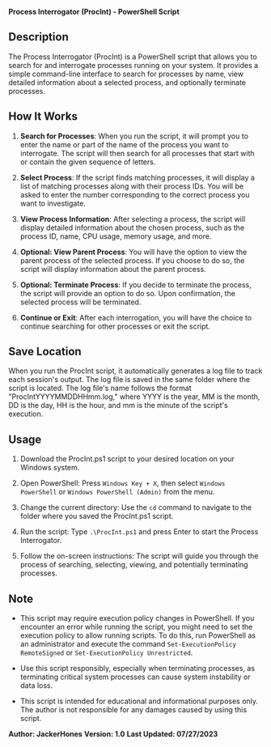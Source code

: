 **Process Interrogator (ProcInt) - PowerShell Script**

## Description
The Process Interrogator (ProcInt) is a PowerShell script that allows you to search for and interrogate processes running on your system. It provides a simple command-line interface to search for processes by name, view detailed information about a selected process, and optionally terminate processes.

## How It Works
1. **Search for Processes**: When you run the script, it will prompt you to enter the name or part of the name of the process you want to interrogate. The script will then search for all processes that start with or contain the given sequence of letters.

2. **Select Process**: If the script finds matching processes, it will display a list of matching processes along with their process IDs. You will be asked to enter the number corresponding to the correct process you want to investigate.

3. **View Process Information**: After selecting a process, the script will display detailed information about the chosen process, such as the process ID, name, CPU usage, memory usage, and more.

4. **Optional: View Parent Process**: You will have the option to view the parent process of the selected process. If you choose to do so, the script will display information about the parent process.

5. **Optional: Terminate Process**: If you decide to terminate the process, the script will provide an option to do so. Upon confirmation, the selected process will be terminated.

6. **Continue or Exit**: After each interrogation, you will have the choice to continue searching for other processes or exit the script.

## Save Location
When you run the ProcInt script, it automatically generates a log file to track each session's output. The log file is saved in the same folder where the script is located. The log file's name follows the format "ProcIntYYYYMMDDHHmm.log," where YYYY is the year, MM is the month, DD is the day, HH is the hour, and mm is the minute of the script's execution.

## Usage
1. Download the ProcInt.ps1 script to your desired location on your Windows system.

2. Open PowerShell: Press `Windows Key + X`, then select `Windows PowerShell` or `Windows PowerShell (Admin)` from the menu.

3. Change the current directory: Use the `cd` command to navigate to the folder where you saved the ProcInt.ps1 script.

4. Run the script: Type `.\ProcInt.ps1` and press Enter to start the Process Interrogator.

5. Follow the on-screen instructions: The script will guide you through the process of searching, selecting, viewing, and potentially terminating processes.

## Note
- This script may require execution policy changes in PowerShell. If you encounter an error while running the script, you might need to set the execution policy to allow running scripts. To do this, run PowerShell as an administrator and execute the command `Set-ExecutionPolicy RemoteSigned` or `Set-ExecutionPolicy Unrestricted`.

- Use this script responsibly, especially when terminating processes, as terminating critical system processes can cause system instability or data loss.

- This script is intended for educational and informational purposes only. The author is not responsible for any damages caused by using this script.

**Author: JackerHones**
**Version: 1.0**
**Last Updated: 07/27/2023**
